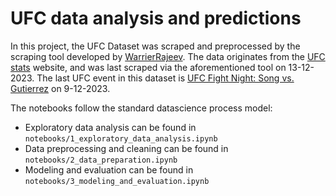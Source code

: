 # UFC data analysis and predictions 
In this project, the UFC Dataset was scraped and preprocessed by the scraping tool developed by [WarrierRajeev](https://github.com/WarrierRajeev/UFC-Predictions). The data originates from the [UFC stats](http://ufcstats.com/statistics/events/completed) website, and was last scraped via the aforementioned tool on 13-12-2023. The last UFC event in this dataset is [UFC Fight Night: Song vs. Gutierrez](http://ufcstats.com/event-details/5ef0088c1b19beeb) on 9-12-2023. 

The notebooks follow the standard datascience process model:
- Exploratory data analysis can be found in `notebooks/1_exploratory_data_analysis.ipynb`
- Data preprocessing and cleaning can be found in `notebooks/2_data_preparation.ipynb`
- Modeling and evaluation can be found in `notebooks/3_modeling_and_evaluation.ipynb`